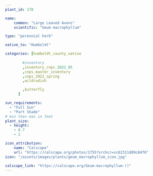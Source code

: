 ```yaml
---
plant_id: 178 

name: 
    common: "Large Leaved Avens"  
    scientific: "Geum macrophyllum"  

type: "perennial herb"

native_to: "Humboldt"

categories: [humboldt_county_native
       
        #inventory 
        ,inventory_cnps_2022_05
        ,cnps_master_inventory
        ,cnps_2022_spring
        ,wildradish

        ,butterfly
      ]

sun_requirements:
  - "Full Sun"
  - "Part Shade"
# min then max in feet
plant_size:
  - height: 
    - 0.7 
    - 2

icon_attribution: 
    name: "Calscape"
    url: "https://calscape.org/photos/1755?srchcr=sc62311d89c84f6"
icon: "/assets/images/plants/geum_macrophyllum_icon.jpg"
 
calscape_link: "https://calscape.org/Geum-macrophyllum-()"
---
```








